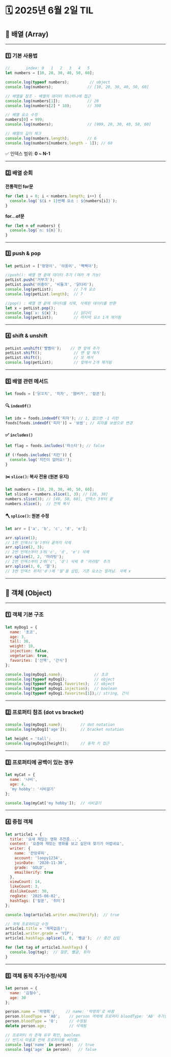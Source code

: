 # 🗓️ 2025년 6월 2일 TIL

## 🧱 배열 (Array)

---

### 1️⃣ 기본 사용법

```js
//       index: 0   1   2   3   4   5
let numbers = [10, 20, 30, 40, 50, 60];

console.log(typeof numbers);         // object
console.log(numbers);               // [10, 20, 30, 40, 50, 60]

// 배열을 참조 - 배열의 데이터 하나하나에 접근
console.log(numbers[1]);            // 20
console.log(numbers[2] * 10);       // 300

// 배열 요소 수정
numbers[0] = 999;
console.log(numbers);               // [999, 20, 30, 40, 50, 60]

// 배열의 길이 체크
console.log(numbers.length);        // 6
console.log(numbers[numbers.length - 1]); // 60
```

✅ 인덱스 범위: **0 \~ N-1**

---

### 2️⃣ 배열 순회

**전통적인 for문**

```js
for (let i = 0; i < numbers.length; i++) {
  console.log(`${i + 1}번째 요소 : ${numbers[i]}`);
}
```

**for...of문**

```js
for (let n of numbers) {
  console.log(`n: ${n}`);
}
```

---

### 3️⃣ push & pop

```js
let petList = ['멍멍이', '야옹이', '짹짹이'];

//push(): 배열 맨 끝에 데이터 추가 (여러 개 가능)
petList.push('거부긔');
petList.push('어흥이', '비둘긔', '닭다리');
console.log(petList);         // 7개 요소
console.log(petList.length);  // 7

//pop() : 배열 맨 끝에 데이터를 삭제, 삭제된 데이터를 반환
let x = petList.pop();
console.log(`x: ${x}`);       // 닭다리
console.log(petList);         // 마지막 요소 1개 제거됨
```

---

### 4️⃣ shift & unshift

```js
petList.unshift('뻘뻘이');    // 맨 앞에 추가
petList.shift();              // 맨 앞 제거
petList.shift();              // 또 제거
console.log(petList);         // 앞에서 2개 제거됨
```

---

### 5️⃣ 배열 관련 메서드

```js
let foods = ['닭꼬치', '피자', '햄버거', '팝콘'];
```

#### 🔍 `indexOf()`

```js
let idx = foods.indexOf('피자'); // 1, 없으면 -1 리턴
foods[foods.indexOf('피자')] = '보쌈'; // 피자를 보쌈으로 변경
```

#### ✅ `includes()`

```js
let flag = foods.includes('파스타'); // false

if (!foods.includes('치킨')) {
  console.log('치킨이 없어요!');
}
```

#### ✂️ `slice()`: **복사 전용 (원본 유지)**

```js
let numbers = [10, 20, 30, 40, 50, 60];
let sliced = numbers.slice(1, 3); // [20, 30]
numbers.slice(3); // [40, 50, 60], 인덱스 3부터 끝
numbers.slice();  // 전체 복사
```

#### 🪓 `splice()`: **원본 수정**

```js
let arr = ['a', 'b', 'c', 'd', 'e'];

arr.splice(1);
// 1번 인덱스('b')부터 끝까지 삭제 
arr.splice(2, 3);
// 2번 인덱스부터 3개('c', 'd', 'e') 삭제
arr.splice(2, 2, '마라탕');
// 2번 인덱스부터 2개('c', 'd') 삭제 후 '마라탕' 추가
arr.splice(3, 0, '말');
// 3번 인덱스 위치('d')에 '말'을 삽입, 기존 요소는 밀려남. 삭제 x
```

---

## 🧸 객체 (Object)

---

### 1️⃣ 객체 기본 구조

```js
let myDog1 = {
  name: '초코',
  age: 3,
  tall: 30,
  weight: 10,
  injection: false,
  vegetarian: true,
  favorites: ['산책', '간식']
};

console.log(myDog1.name);              // 초코
console.log(typeof myDog1);            // object
console.log(typeof myDog1.favorites);  // object
console.log(typeof myDog1.injection);  // boolean
console.log(typeof myDog1.favorites[1]);// string, 간식
```

---

### 2️⃣ 프로퍼티 참조 (dot vs bracket)

```js
console.log(myDog1.name);        // dot notation
console.log(myDog1['age']);      // bracket notation

let height = 'tall';
console.log(myDog1[height]);     // 동적 키 접근
```

---

### 3️⃣ 프로퍼티에 공백이 있는 경우

```js
let myCat = {
  name: '나비',
  age: 4,
  'my hobby': '시비걸기'
};

console.log(myCat['my hobby']);  // 시비걸기
```

---

### 4️⃣ 중첩 객체

```js
let article1 = {
  title: '요새 재밌는 영화 추천좀...',
  content: '요즘에 재밌는 영화를 보고 싶은데 찾기가 어렵네요',
  writer: {
    name: '잔망루피',
    account: 'loopy1234',
    joinDate: '2020-11-30',
    grade: 'GOLD',
    emailVerify: true
  },
  viewCount: 14,
  likeCount: 3,
  dislikeCount: 30,
  regDate: '2025-06-02',
  hashTags: ['질문', '취미']
};

console.log(article1.writer.emailVerify);  // true

// 객체 프로퍼티값 수정
article1.title = '제목없음!';
article1.writer.grade = 'VIP';
article1.hashTags.splice(1, 0, '뻘글');  // 중간 삽입

for (let tag of article1.hashTags) {
  console.log(tag);  // 질문, 뻘글, 취미
}
```

---

### 5️⃣ 객체 동적 추가/수정/삭제

```js
let person = {
  name: '김철수',
  age: 30
};

person.name = '박영희';     // name: '박영희'로 바뀜
person.bloodType = 'AB';    // person 객체에 프로퍼티 bloodType: 'AB' 추가됨
person.bloodType = 'O';     // 수정됨
delete person.age;          // 삭제됨

// 프로퍼티 키 존재 유무 확인, boolean
// 반드시 따옴표 안에 프로퍼티를 써야함.
console.log('name' in person);  // true
console.log('age' in person);   // false
```

